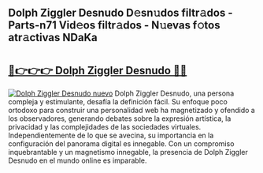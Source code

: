 ## Dolph Ziggler Desnudo D𝚎sn𝚞dos filtr𝚊dos - Parts-n71 Vid𝚎os filtr𝚊dos - N𝚞evas f𝚘tos atr𝚊ctivas NDaKa

# <h2><a href="http://mb2vjs.tromn.icu/?c=Dolph+Ziggler+Desnudo">🔗👉👉👉 Dolph Ziggler Desnudo 🔗🔗</a></h2>

[![Dolph Ziggler Desnudo nuevo](https://i.imgur.com/pEAQMta.gif)](http://mb2vjs.tromn.icu/?c=Dolph+Ziggler+Desnudo)
Dolph Ziggler Desnudo, una persona compleja y estimulante, desafía la definición fácil. Su enfoque poco ortodoxo para construir una personalidad web ha magnetizado y ofendido a los observadores, generando debates sobre la expresión artística, la privacidad y las complejidades de las sociedades virtuales. Independientemente de lo que se avecina, su importancia en la configuración del panorama digital es innegable. Con un compromiso inquebrantable y un magnetismo innegable, la presencia de Dolph Ziggler Desnudo en el mundo online es imparable.
